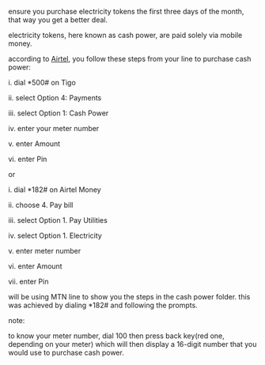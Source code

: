 ensure you purchase electricity tokens the first three days of the month, that way you get a better deal.

electricity tokens, here known as cash power, are paid solely via mobile money.

according to [Airtel](https://www.airtel.co.rw/airtelmoney/faq), you follow these steps from your line to purchase cash power:

i. dial *500# on Tigo

ii. select Option 4: Payments

iii. select Option 1: Cash Power

iv. enter your meter number

v. enter Amount

vi. enter Pin

or

i. dial *182# on Airtel Money

ii. choose 4. Pay bill

iii. select Option 1. Pay Utilities

iv. select Option 1. Electricity

v. enter meter number

vi. enter Amount

vii. enter Pin

will be using MTN line to show you the steps in the cash power folder. this was achieved by dialing *182# and following the prompts.

note:

to know your meter number, dial 100 then press back key(red one, depending on your meter) which will then display a 16-digit number that you would use to purchase cash power. 
